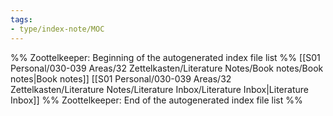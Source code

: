 ```yaml
---
tags: 
- type/index-note/MOC
---
```




%% Zoottelkeeper: Beginning of the autogenerated index file list  %%
 [[S01 Personal/030-039 Areas/32 Zettelkasten/Literature Notes/Book notes/Book notes|Book notes]]
 [[S01 Personal/030-039 Areas/32 Zettelkasten/Literature Notes/Literature Inbox/Literature Inbox|Literature Inbox]]
%% Zoottelkeeper: End of the autogenerated index file list  %%


